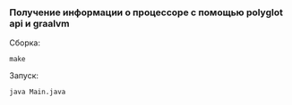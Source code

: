 ### Получение информации о процессоре с помощью polyglot api и graalvm

Сборка:

    make
   
Запуск:
    
    java Main.java
    
